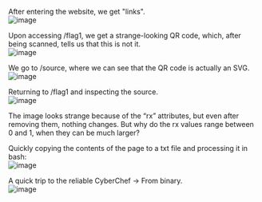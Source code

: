 After entering the website, we get "links".  
![image](https://github.com/s24306/CTF/assets/91730770/00de2342-f067-4625-9b38-0315b82c4dee)  

Upon accessing /flag1, we get a strange-looking QR code, which, after being scanned, tells us that this is not it.  
![image](https://github.com/s24306/CTF/assets/91730770/57bb2c48-0889-48c2-b2c6-a90e0df041e5)  

We go to /source, where we can see that the QR code is actually an SVG.  
![image](https://github.com/s24306/CTF/assets/91730770/180b3bdd-19b1-4480-a80e-d83be18f6819)  

Returning to /flag1 and inspecting the source.  
![image](https://github.com/s24306/CTF/assets/91730770/82feef97-ab0f-4c72-a19f-e76e4fcc11d1)  

The image looks strange because of the “rx” attributes, but even after removing them, nothing changes.
But why do the rx values range between 0 and 1, when they can be much larger?

Quickly copying the contents of the page to a txt file and processing it in bash:  
![image](https://github.com/s24306/CTF/assets/91730770/7185e917-14cb-4a9e-a814-c28f9eaee078)  

A quick trip to the reliable CyberChef -> From binary.  
![image](https://github.com/s24306/CTF/assets/91730770/23d9503f-715c-4e44-902d-79d282ffb89c)
